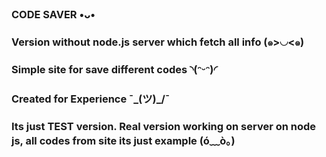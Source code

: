 ### CODE SAVER •ᴗ•




### Version without node.js server which fetch all info  (๑>◡<๑)

### Simple site for save different codes ◝(ᵔᵕᵔ)◜
### Created for Experience ¯\_(ツ)_/¯
### Its just TEST version. Real version working on server on node js, all codes from site its just example  (ó﹏ò｡)
